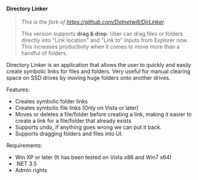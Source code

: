 #### Directory Linker

> *This is the fork of https://github.com/Dotnetwill/DirLinker.*
>
> This version supports **drag & drop**.
> User can drag files or folders directly into "Link location" and "Link to" inputs from Explorer now.
> This increases productivity when it comes to move more than a handful of folders.


Directory Linker is an application that allows the user to quickly and easily create symbolic links for files and folders. 
Very useful for manual clearing space on SSD drives by moving huge folders onto another drives.

Features:
* Creates symbolic folder links
* Creates symbolic file links (Only on Vista or later)
* Moves or deletes a file/folder before creating a link, making it easier to create a link for a file/folder that already exists
* Supports undo, if anything goes wrong we can put it back.
* Supports dragging folders and files into UI.

Requirements:
* Win XP or later (It has been tested on Vista x86 and Win7 x64)
* .NET 3.5
* Admin rights

